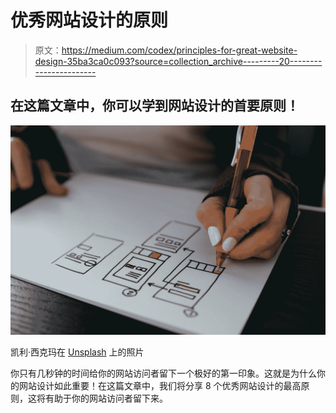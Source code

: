 # 优秀网站设计的原则

> 原文：<https://medium.com/codex/principles-for-great-website-design-35ba3ca0c093?source=collection_archive---------20----------------------->

## 在这篇文章中，你可以学到网站设计的首要原则！

![](img/9f10d30ff1ba2b03843eb8a29ca823a1.png)

凯利·西克玛在 [Unsplash](https://unsplash.com?utm_source=medium&utm_medium=referral) 上的照片

你只有几秒钟的时间给你的网站访问者留下一个极好的第一印象。这就是为什么你的网站设计如此重要！在这篇文章中，我们将分享 8 个优秀网站设计的最高原则，这将有助于你的网站访问者留下来。